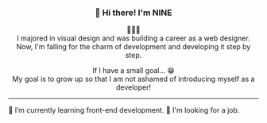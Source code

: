 <h3 align="center">👋 Hi there! I'm NINE</h3>

<!--
**NINE-J/NINE-J** is a ✨ _special_ ✨ repository because its `README.md` (this file) appears on your GitHub profile.

Here are some ideas to get you started:

- 🔭 I’m currently working on ...
- 🌱 I’m currently learning ...
- 👯 I’m looking to collaborate on ...
- 🤔 I’m looking for help with ...
- 💬 Ask me about ...
- 📫 How to reach me: ...
- 😄 Pronouns: ...
- ⚡ Fun fact: ...
-->

<p align="center">🚀🚀🚀 <br>
I majored in visual design and was building a career as a web designer.
Now, I'm falling for the charm of development and developing it step by step.</p>

<p align="center">If I have a small goal... 😁<br>
My goal is to grow up so that I am not ashamed of introducing myself as a developer!</p>

---

🌱 I’m currently learning front-end development.
🔭 I'm looking for a job.
